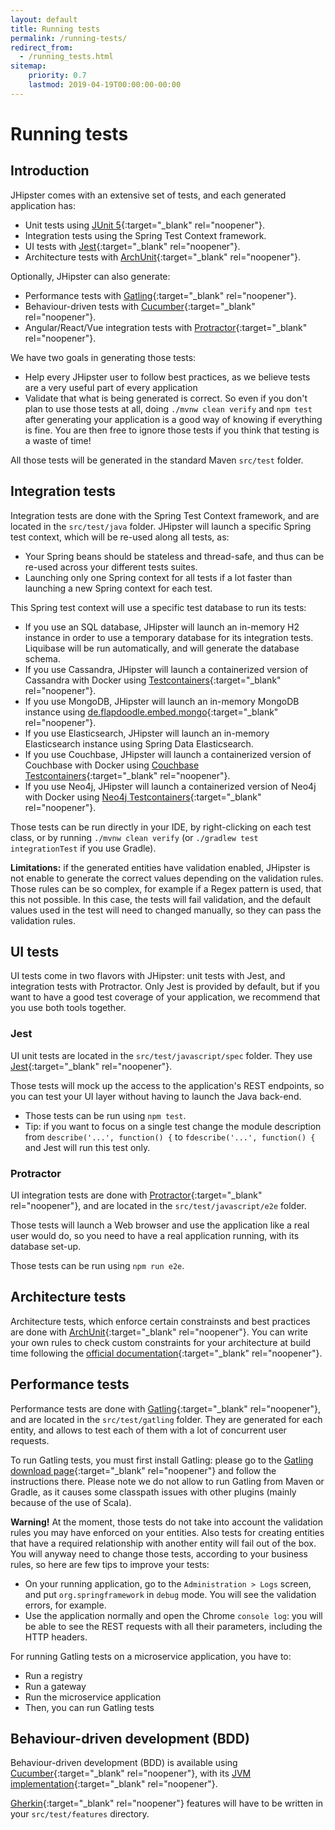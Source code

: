 ```yaml
---
layout: default
title: Running tests
permalink: /running-tests/
redirect_from:
  - /running_tests.html
sitemap:
    priority: 0.7
    lastmod: 2019-04-19T00:00:00-00:00
---
```


# <i class="fa fa-shield"></i> Running tests

## Introduction

JHipster comes with an extensive set of tests, and each generated application has:

*   Unit tests using [JUnit 5](https://junit.org/junit5/){:target="_blank" rel="noopener"}.
*   Integration tests using the Spring Test Context framework.
*   UI tests with [Jest](https://facebook.github.io/jest/){:target="_blank" rel="noopener"}.
*   Architecture tests with [ArchUnit](https://www.archunit.org/){:target="_blank" rel="noopener"}.

Optionally, JHipster can also generate:

*   Performance tests with [Gatling](http://gatling.io/){:target="_blank" rel="noopener"}.
*   Behaviour-driven tests with [Cucumber](https://cucumber.io/){:target="_blank" rel="noopener"}.
*   Angular/React/Vue integration tests with [Protractor](https://angular.github.io/protractor/#/){:target="_blank" rel="noopener"}.

We have two goals in generating those tests:

*   Help every JHipster user to follow best practices, as we believe tests are a very useful part of every application
*   Validate that what is being generated is correct. So even if you don't plan to use those tests at all, doing `./mvnw clean verify` and `npm test` after generating your application is a good way of knowing if everything is fine. You are then free to ignore those tests if you think that testing is a waste of time!

All those tests will be generated in the standard Maven `src/test` folder.

## Integration tests

Integration tests are done with the Spring Test Context framework, and are located in the `src/test/java` folder. JHipster will launch a specific Spring test context, which will be re-used along all tests, as:

*   Your Spring beans should be stateless and thread-safe, and thus can be re-used across your different tests suites.
*   Launching only one Spring context for all tests if a lot faster than launching a new Spring context for each test.

This Spring test context will use a specific test database to run its tests:

*   If you use an SQL database, JHipster will launch an in-memory H2 instance in order to use a temporary database for its integration tests. Liquibase will be run automatically, and will generate the database schema.
*   If you use Cassandra, JHipster will launch a containerized version of Cassandra with Docker using [Testcontainers](https://www.testcontainers.org){:target="_blank" rel="noopener"}.
*   If you use MongoDB, JHipster will launch an in-memory MongoDB instance using [de.flapdoodle.embed.mongo](https://github.com/flapdoodle-oss/de.flapdoodle.embed.mongo){:target="_blank" rel="noopener"}.
*   If you use Elasticsearch, JHipster will launch an in-memory Elasticsearch instance using Spring Data Elasticsearch.
*   If you use Couchbase, JHipster will launch a containerized version of Couchbase with Docker using [Couchbase Testcontainers](https://github.com/differentway/testcontainers-java-module-couchbase){:target="_blank" rel="noopener"}.
*   If you use Neo4j, JHipster will launch a containerized version of Neo4j with Docker using [Neo4j Testcontainers](https://www.testcontainers.org/modules/databases/neo4j/){:target="_blank" rel="noopener"}.

Those tests can be run directly in your IDE, by right-clicking on each test class, or by running `./mvnw clean verify` (or `./gradlew test integrationTest` if you use Gradle).

**Limitations:** if the generated entities have validation enabled, JHipster is not enable to generate the correct values depending on the validation rules. Those rules can be so complex, for example if a Regex pattern is used, that this not possible. In this case, the tests will fail validation, and the default values used in the test will need to changed manually, so they can pass the validation rules.

## UI tests

UI tests come in two flavors with JHipster: unit tests with Jest, and integration tests with Protractor. Only Jest is provided by default, but if you want to have a good test coverage of your application, we recommend that you use both tools together.

### Jest

UI unit tests are located in the `src/test/javascript/spec` folder. They use [Jest](https://facebook.github.io/jest/){:target="_blank" rel="noopener"}.

Those tests will mock up the access to the application's REST endpoints, so you can test your UI layer without having to launch the Java back-end.

*   Those tests can be run using `npm test`.
*   Tip: if you want to focus on a single test change the module description from `describe('...', function() {` to `fdescribe('...', function() {` and Jest will run this test only.

### Protractor

UI integration tests are done with [Protractor](https://angular.github.io/protractor/#/){:target="_blank" rel="noopener"}, and are located in the `src/test/javascript/e2e` folder.

Those tests will launch a Web browser and use the application like a real user would do, so you need to have a real application running, with its database set-up.

Those tests can be run using `npm run e2e`.

## Architecture tests

Architecture tests, which enforce certain constrainsts and best practices are done with [ArchUnit](https://www.archunit.org/){:target="_blank" rel="noopener"}.
You can write your own rules to check custom constraints for your architecture at build time following the [official documentation](https://www.archunit.org/userguide/html/000_Index.html){:target="_blank" rel="noopener"}.

## Performance tests

Performance tests are done with [Gatling](http://gatling.io/){:target="_blank" rel="noopener"}, and are located in the `src/test/gatling` folder. They are generated for each entity, and allows to test each of them with a lot of concurrent user requests.

To run Gatling tests, you must first install Gatling: please go to the [Gatling download page](https://gatling.io/open-source/){:target="_blank" rel="noopener"} and follow the instructions there. Please note we do not allow to run Gatling from Maven or Gradle, as it causes some classpath issues with other plugins (mainly because of the use of Scala).

**Warning!** At the moment, those tests do not take into account the validation rules you may have enforced on your entities. Also tests for creating entities that have a required relationship with another entity will fail out of the box. You will anyway need to change those tests, according to your business rules, so here are few tips to improve your tests:

*   On your running application, go to the `Administration > Logs` screen, and put `org.springframework` in `debug` mode. You will see the validation errors, for example.
*   Use the application normally and open the Chrome `console log`: you will be able to see the REST requests with all their parameters, including the HTTP headers.

For running Gatling tests on a microservice application, you have to:

*   Run a registry
*   Run a gateway
*   Run the microservice application
*   Then, you can run Gatling tests

## Behaviour-driven development (BDD)

Behaviour-driven development (BDD) is available using [Cucumber](https://cucumber.io/){:target="_blank" rel="noopener"}, with its [JVM implementation](https://github.com/cucumber/cucumber-jvm){:target="_blank" rel="noopener"}.

[Gherkin](https://docs.cucumber.io/gherkin/reference/){:target="_blank" rel="noopener"} features will have to be written in your `src/test/features` directory.
